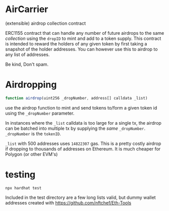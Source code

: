 # AirCarrier

(extensible) airdrop collection contract

ERC1155 contract that can handle any number of future airdrops to the same _collection_ using the `dropID` to mint and add to a token supply. This contract is intended to reward the holders of any given token by first taking a snapshot of the holder addresses. You can however use this to airdrop to any list of addresses.

Be kind, Don't spam.

# Airdropping

```js
function airdrop(uint256 _dropNumber, address[] calldata _list)
```

use the airdrop function to mint and send tokens to/form a given token id using the `_dropNumber` parameter.

In instances where the `_list` calldata is too large for a single tx, the airdrop can be batched into multiple tx by supplying the _same_ `_dropNumber`. `_dropNumber` is the `tokenID`.

`_list` with 500 addresses uses `14822307` gas. This is a pretty costly airdrop if dropping to thousands of addresses on Ethereum. It is much cheaper for Polygon (or other EVM's)

# testing

```
npx hardhat test
```

Included in the test directory are a few long lists valid, but dummy wallet addresses created with https://github.com/nftchef/Eth-Tools
